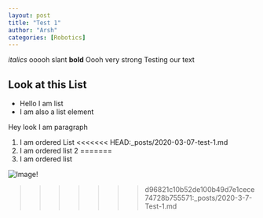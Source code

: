 ```yaml
---
layout: post
title: "Test 1"
author: "Arsh"
categories: [Robotics]
---
```


*italics* ooooh slant
**bold** Oooh very strong
Testing our text

## Look at this List

* Hello I am list
* I am also a list element

Hey look I am paragraph

1. I am ordered List
<<<<<<< HEAD:_posts/2020-03-07-test-1.md
2. I am ordered list 2
=======
2. I am ordered list

![Image!](https://www.childrensplace.com/wcsstore/GlobalSAS/images/tcp/products/500/2057032_FX.jpg)
>>>>>>> d96821c10b52de100b49d7e1cece74728b755571:_posts/2020-3-7-Test-1.md
